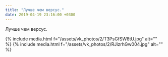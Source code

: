 ```yaml
---
title: "Лучше чем версус."
date: 2019-04-19 23:16:00 +0300
---
```


Лучше чем версус.


{% include media.html f="/assets/vk_photos/2/T3PsGfSW8tU.jpg" alt="" %}
{% include media.html f="/assets/vk_photos/2/RJizrhGw004.jpg" alt="" %}

